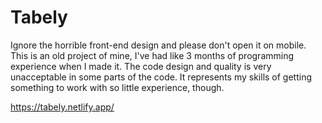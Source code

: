 # Tabely

Ignore the horrible front-end design and please don't open it on mobile.
This is an old project of mine, I've had like 3 months of programming experience when I made it. The code design and quality is very unacceptable in some parts of the code. It represents my skills of getting something to work with so little experience, though.

https://tabely.netlify.app/
